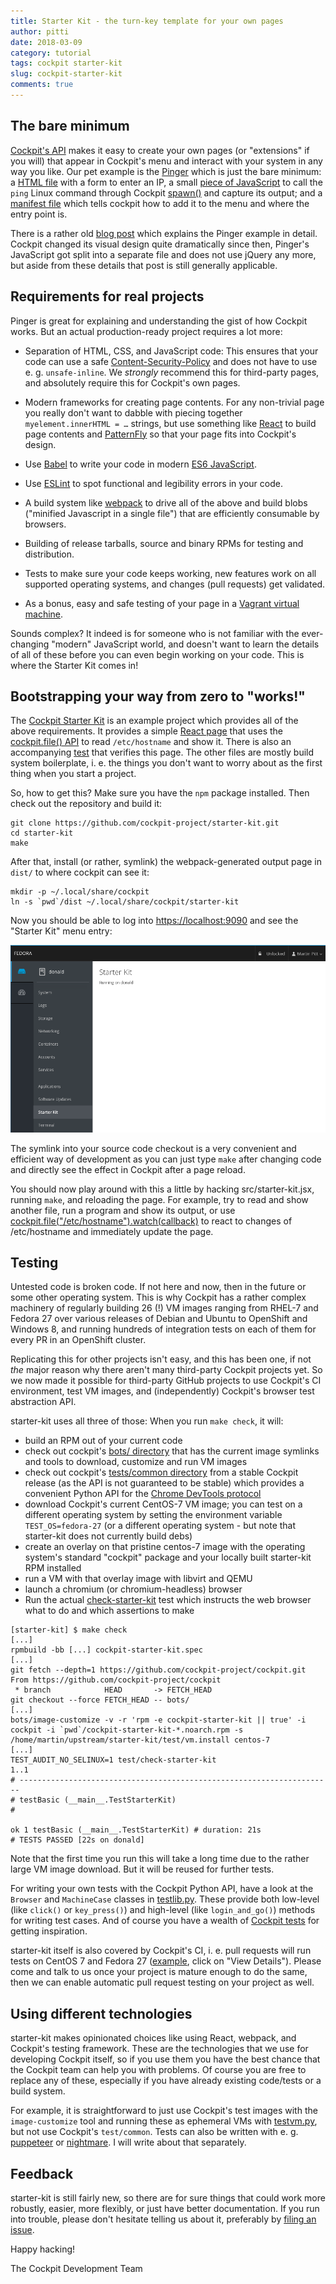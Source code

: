 ```yaml
---
title: Starter Kit - the turn-key template for your own pages
author: pitti
date: 2018-03-09
category: tutorial
tags: cockpit starter-kit
slug: cockpit-starter-kit
comments: true
---
```


## The bare minimum

[Cockpit's API](http://cockpit-project.org/guide/latest/development.html) makes it easy to create your own pages (or
"extensions" if you will) that appear in Cockpit's menu and interact with your system in any way you like. Our pet
example is the [Pinger](https://github.com/cockpit-project/cockpit/tree/master/examples/pinger) which is just the bare
minimum: a [HTML file](https://github.com/cockpit-project/cockpit/blob/master/examples/pinger/ping.html) with a form to
enter an IP, a small [piece of JavaScript](https://github.com/cockpit-project/cockpit/blob/master/examples/pinger/pinger.js)
to call the `ping` Linux command  through Cockpit [spawn()](http://cockpit-project.org/guide/latest/cockpit-spawn.html)
and capture its output; and a
[manifest file](https://github.com/cockpit-project/cockpit/blob/master/examples/pinger/manifest.json) which tells
cockpit how to add it to the menu and where the entry point is.

There is a rather old [blog post](http://cockpit-project.org/blog/creating-plugins-for-the-cockpit-user-interface.html)
which explains the Pinger example in detail. Cockpit changed its visual design quite dramatically since then, Pinger's
JavaScript got split into a separate file and does not use jQuery any more, but aside from these details that post is
still generally applicable.

## Requirements for real projects

Pinger is great for explaining and understanding the gist of how Cockpit works. But an actual production-ready project
requires a lot more:

 * Separation of HTML, CSS, and JavaScript code: This ensures that your code can use a safe
   [Content-Security-Policy](https://developer.mozilla.org/en-US/docs/Web/HTTP/CSP) and does not have to use e. g.
   `unsafe-inline`.  We *strongly* recommend this for third-party pages, and absolutely require this for Cockpit's own
   pages.

 * Modern frameworks for creating page contents. For any non-trivial page you really don't want to dabble with piecing
   together `myelement.innerHTML = …` strings, but use something like [React](https://reactjs.org/) to build page
   contents and [PatternFly](http://www.patternfly.org/) so that your page fits into Cockpit's design.

 * Use [Babel](https://babeljs.io/) to write your code in modern [ES6 JavaScript](http://es6-features.org/).

 * Use [ESLint](https://eslint.org/) to spot functional and legibility errors in your code.

 * A build system like [webpack](https://webpack.js.org/) to drive all of the above and build blobs ("minified
   Javascript in a single file") that are efficiently consumable by browsers.

 * Building of release tarballs, source and binary RPMs for testing and distribution.

 * Tests to make sure your code keeps working, new features work on all supported operating systems, and changes (pull
   requests) get validated.

 * As a bonus, easy and safe testing of your page in a [Vagrant virtual machine](https://www.vagrantup.com/).

Sounds complex? It indeed is for someone who is not familiar with the ever-changing "modern" JavaScript world, and
doesn't want to learn the details of all of these before you can even begin working on your code. This is where the
Starter Kit comes in!

## Bootstrapping your way from zero to "works!"

The [Cockpit Starter Kit](https://github.com/cockpit-project/starter-kit/) is an example project which provides all of
the above requirements. It provides a simple
[React page](https://github.com/cockpit-project/starter-kit/blob/master/src/starter-kit.jsx)
that uses the [cockpit.file() API](http://cockpit-project.org/guide/latest/cockpit-file.html) to read `/etc/hostname`
and show it. There is also an accompanying
[test](https://github.com/cockpit-project/starter-kit/blob/master/test/check-starter-kit) that verifies this page. The
other files are mostly build system boilerplate, i. e. the things you don't want to worry about as the first thing when
you start a project.

So, how to get this? Make sure you have the `npm` package installed. Then check out the repository and build it:
```
git clone https://github.com/cockpit-project/starter-kit.git
cd starter-kit
make
```

After that, install (or rather, symlink) the webpack-generated output page in `dist/` to where cockpit can see it:

```
mkdir -p ~/.local/share/cockpit
ln -s `pwd`/dist ~/.local/share/cockpit/starter-kit
```
Now you should be able to log into <https://localhost:9090> and see the "Starter Kit" menu entry:

![starter kit](/images/starter-kit.png)

The symlink into your source code checkout is a very convenient and efficient way of development as you can just type
`make` after changing code and directly see the effect in Cockpit after a page reload.

You should now play around with this a little by hacking src/starter-kit.jsx, running `make`, and reloading the page.
For example, try to read and show another file, run a program and show its output, or use
[cockpit.file("/etc/hostname").watch(callback)](http://cockpit-project.org/guide/latest/cockpit-file.html)
to react to changes of /etc/hostname and immediately update the page.

## Testing

Untested code is broken code. If not here and now, then in the future or some other operating system. This is why
Cockpit has a rather complex machinery of regularly building 26 (!) VM images ranging from RHEL-7 and Fedora 27 over
various releases of Debian and Ubuntu to OpenShift and Windows 8, and running hundreds of integration tests on each of
them for every PR in an OpenShift cluster.

Replicating this for other projects isn't easy, and this has been one, if not *the* major reason why there aren't many
third-party Cockpit projects yet. So we now made it possible for third-party GitHub projects to use Cockpit's CI
environment, test VM images, and (independently) Cockpit's browser test abstraction API.

starter-kit uses all three of those: When you run `make check`, it will:

 * build an RPM out of your current code
 * check out cockpit's [bots/ directory](https://github.com/cockpit-project/cockpit/tree/master/bots/) that has the
   current image symlinks and tools to download, customize and run VM images
 * check out cockpit's [tests/common directory](https://github.com/cockpit-project/cockpit/tree/master/test/common) from
   a stable Cockpit release (as the API is not guaranteed to be stable)
   which provides a convenient Python API for the [Chrome DevTools protocol](https://chromedevtools.github.io/devtools-protocol/)
 * download Cockpit's current CentOS-7 VM image; you can test on a different operating system by setting the environment
   variable `TEST_OS=fedora-27` (or a different operating system - but note that starter-kit does not currently build
   debs)
 * create an overlay on that pristine centos-7 image with the operating system's standard "cockpit" package and your
   locally built starter-kit RPM installed
 * run a VM with that overlay image with libvirt and QEMU
 * launch a chromium (or chromium-headless) browser
 * Run the actual [check-starter-kit](https://github.com/cockpit-project/starter-kit/blob/master/test/check-starter-kit)
   test which instructs the web browser what to do and which assertions to make

```
[starter-kit] $ make check
[...]
rpmbuild -bb [...] cockpit-starter-kit.spec
[...]
git fetch --depth=1 https://github.com/cockpit-project/cockpit.git
From https://github.com/cockpit-project/cockpit
 * branch            HEAD       -> FETCH_HEAD
git checkout --force FETCH_HEAD -- bots/
[...]
bots/image-customize -v -r 'rpm -e cockpit-starter-kit || true' -i cockpit -i `pwd`/cockpit-starter-kit-*.noarch.rpm -s /home/martin/upstream/starter-kit/test/vm.install centos-7
[...]
TEST_AUDIT_NO_SELINUX=1 test/check-starter-kit
1..1
# ----------------------------------------------------------------------
# testBasic (__main__.TestStarterKit)
#

ok 1 testBasic (__main__.TestStarterKit) # duration: 21s
# TESTS PASSED [22s on donald]
```

Note that the first time you run this will take a long time due to the rather large VM image download. But it will be
reused for further tests.

For writing your own tests with the Cockpit Python API, have a look at the `Browser` and `MachineCase` classes in
[testlib.py](https://github.com/cockpit-project/cockpit/blob/master/test/common/testlib.py). These provide both
low-level (like `click()` or `key_press()`) and high-level (like `login_and_go()`) methods for writing test cases. And
of course you  have a wealth of [Cockpit tests](https://github.com/cockpit-project/cockpit/tree/master/test/verify) for
getting inspiration.

starter-kit itself is also covered by Cockpit's CI, i. e. pull requests will run tests on CentOS 7 and Fedora 27
([example](https://github.com/cockpit-project/starter-kit/pull/17), click on "View Details"). Please come and talk to us
once your project is mature enough to do the same, then we can enable automatic pull request testing on your project as well.

## Using different technologies

starter-kit makes opinionated choices like using React, webpack, and Cockpit's testing framework.  These are the
technologies that we use for developing Cockpit itself, so if you use them you have the best chance that the Cockpit
team can help you with problems. Of course you are free to replace any of these, especially if you have already existing
code/tests or a build system.

For example, it is straightforward to just use Cockpit's test images with the `image-customize` tool and running these
as ephemeral VMs with [testvm.py](https://github.com/cockpit-project/cockpit/blob/master/bots/machine/testvm.py), but
not use Cockpit's `test/common`. Tests can also be written with e. g. [puppeteer](https://github.com/GoogleChrome/puppeteer)
or [nightmare](https://github.com/segmentio/nightmare). I will write about that separately.

## Feedback

starter-kit is still fairly new, so there are for sure things that could work more robustly, easier, more flexibly, or
just have better documentation. If you run into trouble, please don't hesitate telling us about it, preferably by
[filing an issue](https://github.com/cockpit-project/starter-kit/issues).

Happy hacking!

The Cockpit Development Team
